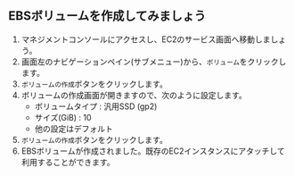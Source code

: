 ## EBSボリュームを作成してみましょう

1. マネジメントコンソールにアクセスし、EC2のサービス画面へ移動しましょう。
1. 画面左のナビゲーションペイン(サブメニュー)から、`ボリューム`をクリックします。
1. `ボリュームの作成`ボタンをクリックします。
1. ボリュームの作成画面が開きますので、次のように設定します。
    - ボリュームタイプ : 汎用SSD (gp2)
    - サイズ(GiB) : 10
    - 他の設定はデフォルト
1. `ボリュームの作成`ボタンをクリックします。
1. EBSボリュームが作成されました。既存のEC2インスタンスにアタッチして利用することができます。
